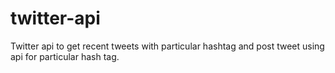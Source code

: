 # twitter-api
 Twitter api to get recent tweets with particular hashtag and post tweet using api for particular hash tag.
